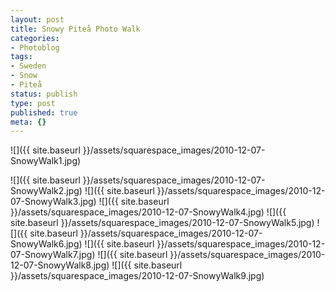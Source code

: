 ```yaml
---
layout: post
title: Snowy Piteå Photo Walk
categories:
- Photoblog
tags:
- Sweden
- Snow
- Piteå
status: publish
type: post
published: true
meta: {}
---
```


![]({{ site.baseurl }}/assets/squarespace_images/2010-12-07-SnowyWalk1.jpg)

![]({{ site.baseurl }}/assets/squarespace_images/2010-12-07-SnowyWalk2.jpg)
![]({{ site.baseurl }}/assets/squarespace_images/2010-12-07-SnowyWalk3.jpg)
![]({{ site.baseurl }}/assets/squarespace_images/2010-12-07-SnowyWalk4.jpg)
![]({{ site.baseurl }}/assets/squarespace_images/2010-12-07-SnowyWalk5.jpg)
![]({{ site.baseurl }}/assets/squarespace_images/2010-12-07-SnowyWalk6.jpg)
![]({{ site.baseurl }}/assets/squarespace_images/2010-12-07-SnowyWalk7.jpg)
![]({{ site.baseurl }}/assets/squarespace_images/2010-12-07-SnowyWalk8.jpg)
![]({{ site.baseurl }}/assets/squarespace_images/2010-12-07-SnowyWalk9.jpg)
